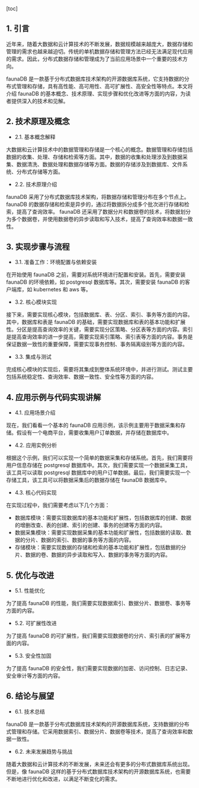 
[toc]                    
                
                
## 1. 引言

近年来，随着大数据和云计算技术的不断发展，数据规模越来越庞大，数据存储和管理的需求也越来越迫切。传统的单机数据存储和管理方法已经无法满足现代应用的需求。因此，分布式数据存储和管理成为了当前应用场景中一个重要的技术方向。

 faunaDB 是一款基于分布式数据库技术架构的开源数据库系统，它支持数据的分布式管理和存储，具有高性能、高可用性、高可扩展性、高安全性等特点。本文将介绍 faunaDB 的基本概念、技术原理、实现步骤和优化改进等方面的内容，为读者提供深入的技术和见解。

## 2. 技术原理及概念

- 2.1. 基本概念解释

大数据和云计算技术中的数据管理和存储是一个核心的概念。数据管理和存储包括数据的收集、处理、存储和检索等方面。其中，数据的收集和处理涉及到数据采集、数据清洗、数据处理和数据存储等方面。数据的存储涉及到数据库、文件系统、分布式存储等方面。

- 2.2. 技术原理介绍

 faunaDB 采用了分布式数据库技术架构，将数据存储和管理分布在多个节点上。 faunaDB 的数据存储和检索是异步的，通过将数据拆分成多个批次进行存储和检索，提高了查询效率。 faunaDB 还采用了数据分片和数据卷的技术，将数据划分为多个数据卷，并使用数据卷的异步读取和写入技术，提高了查询效率和数据一致性。

## 3. 实现步骤与流程

- 3.1. 准备工作：环境配置与依赖安装

在开始使用 faunaDB 之前，需要对系统环境进行配置和安装。首先，需要安装 faunaDB 的环境依赖，如 postgresql 数据库等。其次，需要安装 faunaDB 的客户端库，如 kubernetes 和 aws 等。

- 3.2. 核心模块实现

接下来，需要实现核心模块，包括数据库、表、分区、索引、事务等方面的内容。其中，数据库和表是 faunaDB 的基础，需要实现数据库和表的基本功能和扩展性。分区是提高查询效率的关键，需要实现分区策略、分区表等方面的内容。索引是提高查询效率的进一步提高，需要实现索引策略、索引表等方面的内容。事务是保证数据一致性的重要保障，需要实现事务控制、事务隔离级别等方面的内容。

- 3.3. 集成与测试

完成核心模块的实现后，需要将其集成到整体系统环境中，并进行测试。测试主要包括系统稳定性、查询效率、数据一致性、安全性等方面的内容。

## 4. 应用示例与代码实现讲解

- 4.1. 应用场景介绍

现在，我们看看一个基本的 faunaDB 应用示例，该示例主要用于数据采集和存储。假设有一个电商平台，需要收集用户订单数据，并存储在数据库中。

- 4.2. 应用实例分析

根据这个示例，我们可以实现一个简单的数据采集和存储系统。首先，我们需要将用户信息存储在 postgresql 数据库中。其次，我们需要实现一个数据采集工具，该工具可以读取 postgresql 数据库中的用户订单数据。最后，我们需要实现一个存储工具，该工具可以将数据采集后的数据存储在 faunaDB 数据库中。

- 4.3. 核心代码实现

在实现过程中，我们需要考虑以下几个方面：

- 数据库模块：需要实现数据库的基本功能和扩展性，包括数据库的创建、数据的增删改查、表的创建、索引的创建、事务的创建等方面的内容。
- 数据采集模块：需要实现数据采集的基本功能和扩展性，包括数据的读取、数据的分片、数据的索引、数据的事务等方面的内容。
- 存储模块：需要实现数据的存储和检索的基本功能和扩展性，包括数据的分片、数据的卷、数据的异步读取和写入、数据的事务等方面的内容。

## 5. 优化与改进

- 5.1. 性能优化

为了提高 faunaDB 的性能，我们需要实现数据索引、数据分片、数据卷、事务等方面的内容。

- 5.2. 可扩展性改进

为了提高 faunaDB 的可扩展性，我们需要实现数据卷的分片、索引表的扩展等方面的内容。

- 5.3. 安全性加固

为了提高 faunaDB 的安全性，我们需要实现数据的加密、访问控制、日志记录、安全审计等方面的内容。

## 6. 结论与展望

- 6.1. 技术总结

faunaDB 是一款基于分布式数据库技术架构的开源数据库系统，支持数据的分布式管理和存储。它采用数据索引、数据分片、数据卷等技术，提高了查询效率和数据一致性。

- 6.2. 未来发展趋势与挑战

随着大数据和云计算技术的不断发展，未来还会有更多的分布式数据库系统出现。但是，像 faunaDB 这样的基于分布式数据库技术架构的开源数据库系统，也需要不断地进行优化和改进，以满足不断变化的需求。

